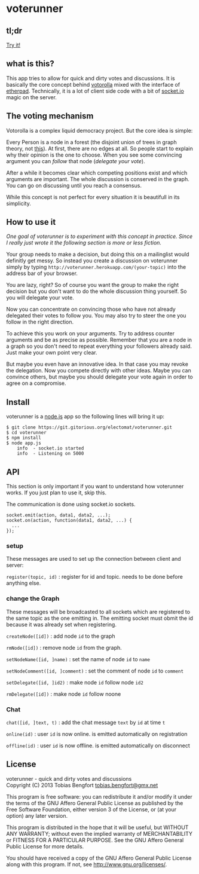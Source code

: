 voterunner
==========

tl;dr
-----

[Try it!](http://voterunner.herokuapp.com/(your-topic)/)

what is this?
-------------

This app tries to allow for quick and dirty votes and discussions. It is
basically the core concept behind
[votorolla](http://zelea.com/project/votorola/home.xht) mixed with the
interface of [etherpad](http://etherpad.org/). Technically, it is a lot
of client side code with a bit of [socket.io](http://socket.io) magic on
the server.

The voting mechanism
--------------------

Votorolla is a complex liquid democracy project. But the core idea is
simple:

Every Person is a node in a forest (the disjoint union of trees in graph
theory, not [this](http://miriadna.com/desctopwalls/images/max/Fairy-forest.jpg)).
At first, there are no edges at all. So people start to explain why
their opinion is the one to choose. When you see some convincing
argument you can *follow* that node (*delegate your vote*).

After a while it becomes clear which competing positions exist and which
arguments are important. The whole discussion is conserved in the graph.
You can go on discussing until you reach a consensus.

While this concept is not perfect for every situation it is beautifull 
in its simplicity.

How to use it
-------------

*One goal of voterunner is to experiment with this concept in practice.
Since I really just wrote it the following section is more or less fiction.*

Your group needs to make a decision, but doing this on a
mailinglist would definitly get messy. So instead you create a 
discussion on voterunner simply by typing 
`http://voterunner.herokuapp.com/(your-topic)` into the address bar of 
your browser.

You are lazy, right? So of course you want the group to make the
right decision but you don't want to do the whole discussion
thing yourself. So you will delegate your vote.

Now you can concentrate on convincing those who have not already 
delegated their votes to follow you. 
You may also try to steer the one you follow in the right direction.

To achieve this you work on your arguments. 
Try to address counter arguments and be as precise as possible.
Remember that you are a node in a graph so you don't need to repeat
everything your followers already said. Just make your own point very clear.

But maybe you even have an innovative idea. In that case you may
revoke the delegation. Now you compete directly with other
ideas. Maybe you can convince others, but maybe you should delegate
your vote again in order to agree on a compromise.


Install
-------

voterunner is a [node.js](http://nodejs.org/) app so the following lines
will bring it up:

    $ git clone https://git.gitorious.org/electomat/voterunner.git
    $ cd voterunner
    $ npm install
    $ node app.js
        info  - socket.io started
        info  - Listening on 5000


API
---

This section is only important if you want to understand how voterunner
works. If you just plan to use it, skip this.

The communication is done using socket.io sockets.

    socket.emit(action, data1, data2, ...);
    socket.on(action, function(data1, data2, ...) {
      ...
    });


### setup

These messages are used to set up the connection between client and
server:

`register(topic, id)`
:   register for id and topic. needs to be done before anything else.

### change the Graph

These messages will be broadcasted to all sockets which are registered
to the same topic as the one emitting in. The emitting socket must
obmit the id because it was already set when registering.

`createNode([id])`
:   add node `id` to the graph

`rmNode([id])`
:   remove node `id` from the graph.

`setNodeName([id, ]name)`
:   set the name of node `id` to `name`

`setNodeComment([id, ]comment)`
:   set the comment of node `id` to `comment`

`setDelegate([id, ]id2)`
:   make node `id` follow node `id2`

`rmDelegate([id])`
:   make node `id` follow noone

### Chat

`chat([id, ]text, t)`
:   add the chat message `text` by `id` at time `t`

`online(id)`
:   user `id` is now online.
    is emitted automatically on registration

`offline(id)`
:   user `id` is now offline.
    is emitted automatically on disconnect



License
-------

voterunner - quick and dirty votes and discussions \
Copyright (C) 2013  Tobias Bengfort <tobias.bengfort@gmx.net>

This program is free software: you can redistribute it and/or modify
it under the terms of the GNU Affero General Public License as
published by the Free Software Foundation, either version 3 of the
License, or (at your option) any later version.

This program is distributed in the hope that it will be useful,
but WITHOUT ANY WARRANTY; without even the implied warranty of
MERCHANTABILITY or FITNESS FOR A PARTICULAR PURPOSE.  See the
GNU Affero General Public License for more details.

You should have received a copy of the GNU Affero General Public License
along with this program.  If not, see <http://www.gnu.org/licenses/>.
